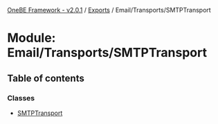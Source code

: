 [OneBE Framework - v2.0.1](../README.md) / [Exports](../modules.md) / Email/Transports/SMTPTransport

# Module: Email/Transports/SMTPTransport

## Table of contents

### Classes

- [SMTPTransport](../classes/Email_Transports_SMTPTransport.SMTPTransport.md)
